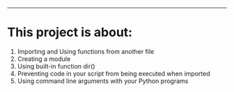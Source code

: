 ------
# This project is about:
1. Importing and Using functions from another file
2. Creating a module
3. Using built-in function dir()
4. Preventing code in your script from being executed when imported
5. Using command line arguments with your Python programs
